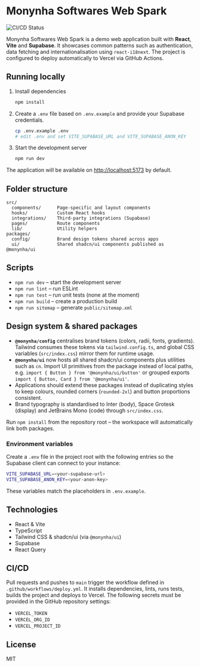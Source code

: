 # Monynha Softwares Web Spark

![CI/CD Status](https://github.com/Monynha-Softwares/Monynha-com/actions/workflows/deploy.yml/badge.svg)

Monynha Softwares Web Spark is a demo web application built with **React**, **Vite** and **Supabase**. It showcases common patterns such as authentication, data fetching and internationalisation using `react-i18next`. The project is configured to deploy automatically to Vercel via GitHub Actions.

## Running locally

1. Install dependencies
   ```sh
   npm install
   ```
2. Create a `.env` file based on `.env.example` and provide your Supabase credentials.
   ```sh
   cp .env.example .env
   # edit .env and set VITE_SUPABASE_URL and VITE_SUPABASE_ANON_KEY
   ```
3. Start the development server
   ```sh
   npm run dev
   ```

The application will be available on [http://localhost:5173](http://localhost:5173) by default.

## Folder structure

```
src/
  components/      Page-specific and layout components
  hooks/           Custom React hooks
  integrations/    Third‑party integrations (Supabase)
  pages/           Route components
  lib/             Utility helpers
packages/
  config/          Brand design tokens shared across apps
  ui/              Shared shadcn/ui components published as @monynha/ui
```

## Scripts

- `npm run dev` – start the development server
- `npm run lint` – run ESLint
- `npm run test` – run unit tests (none at the moment)
- `npm run build` – create a production build
- `npm run sitemap` – generate `public/sitemap.xml`

## Design system & shared packages

- **`@monynha/config`** centralises brand tokens (colors, radii, fonts, gradients). Tailwind consumes these tokens via `tailwind.config.ts`, and global CSS variables (`src/index.css`) mirror them for runtime usage.
- **`@monynha/ui`** now hosts all shared shadcn/ui components plus utilities such as `cn`. Import UI primitives from the package instead of local paths, e.g. `import { Button } from '@monynha/ui/button'` or grouped exports `import { Button, Card } from '@monynha/ui'`.
- Applications should extend these packages instead of duplicating styles to keep colours, rounded corners (`rounded-2xl`) and button proportions consistent.
- Brand typography is standardised to Inter (body), Space Grotesk (display) and JetBrains Mono (code) through `src/index.css`.

Run `npm install` from the repository root – the workspace will automatically link both packages.

### Environment variables

Create a `.env` file in the project root with the following entries so the
Supabase client can connect to your instance:

```bash
VITE_SUPABASE_URL=<your-supabase-url>
VITE_SUPABASE_ANON_KEY=<your-anon-key>
```

These variables match the placeholders in `.env.example`.

## Technologies

- React & Vite
- TypeScript
- Tailwind CSS & shadcn/ui (via `@monynha/ui`)
- Supabase
- React Query

## CI/CD

Pull requests and pushes to `main` trigger the workflow defined in `.github/workflows/deploy.yml`. It installs dependencies, lints, runs tests, builds the project and deploys to Vercel. The following secrets must be provided in the GitHub repository settings:

- `VERCEL_TOKEN`
- `VERCEL_ORG_ID`
- `VERCEL_PROJECT_ID`

## License

MIT
